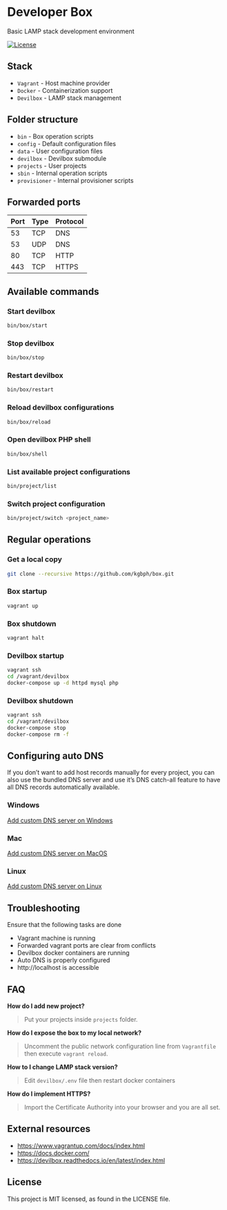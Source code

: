 # Developer Box
Basic LAMP stack development environment

[![License](https://img.shields.io/github/license/kgbph/box.svg?style=popout)](https://github.com/kgbph/box/blob/master/LICENSE)

## Stack
- `Vagrant` - Host machine provider
- `Docker` - Containerization support
- `Devilbox` - LAMP stack management

## Folder structure
- `bin` - Box operation scripts
- `config` - Default configuration files
- `data` - User configuration files
- `devilbox` - Devilbox submodule
- `projects` - User projects
- `sbin` - Internal operation scripts
- `provisioner` - Internal provisioner scripts

## Forwarded ports
|Port|Type|Protocol|
|----|----|--------|
|53  |TCP |DNS     |
|53  |UDP |DNS     |
|80  |TCP |HTTP    |
|443 |TCP |HTTPS   |

## Available commands

### Start devilbox
``` sh
bin/box/start
```

### Stop devilbox
``` sh
bin/box/stop
```

### Restart devilbox
``` sh
bin/box/restart
```

### Reload devilbox configurations
``` sh
bin/box/reload
```

### Open devilbox PHP shell
``` sh
bin/box/shell
```

### List available project configurations
``` sh
bin/project/list
```

### Switch project configuration
``` sh
bin/project/switch <project_name>
```

## Regular operations

### Get a local copy
``` sh
git clone --recursive https://github.com/kgbph/box.git
```

### Box startup
``` sh
vagrant up
```

### Box shutdown
``` sh
vagrant halt
```

### Devilbox startup
``` sh
vagrant ssh
cd /vagrant/devilbox
docker-compose up -d httpd mysql php
```

### Devilbox shutdown
``` sh
vagrant ssh
cd /vagrant/devilbox
docker-compose stop
docker-compose rm -f
```

## Configuring auto DNS
If you don’t want to add host records manually for every project, you can also use the bundled DNS server and use it’s DNS catch-all feature to have all DNS records automatically available.

### Windows
[Add custom DNS server on Windows](https://devilbox.readthedocs.io/en/latest/howto/dns/add-custom-dns-server-on-win.html#howto-add-custom-dns-server-on-win)

### Mac
[Add custom DNS server on MacOS](https://devilbox.readthedocs.io/en/latest/howto/dns/add-custom-dns-server-on-mac.html#howto-add-custom-dns-server-on-mac)

### Linux
[Add custom DNS server on Linux](https://devilbox.readthedocs.io/en/latest/howto/dns/add-custom-dns-server-on-linux.html#howto-add-custom-dns-server-on-linux)

## Troubleshooting
Ensure that the following tasks are done

- Vagrant machine is running
- Forwarded vagrant ports are clear from conflicts
- Devilbox docker containers are running
- Auto DNS is properly configured
- http://localhost is accessible

## FAQ

**How do I add new project?**
> Put your projects inside `projects` folder.

**How do I expose the box to my local network?**
> Uncomment the public network configuration line from `Vagrantfile` then execute `vagrant reload`.

**How to I change LAMP stack version?**
> Edit `devilbox/.env` file then restart docker containers

**How do I implement HTTPS?**
> Import the Certificate Authority into your browser and you are all set.

## External resources
- https://www.vagrantup.com/docs/index.html
- https://docs.docker.com/
- https://devilbox.readthedocs.io/en/latest/index.html

## License
This project is MIT licensed, as found in the LICENSE file.
